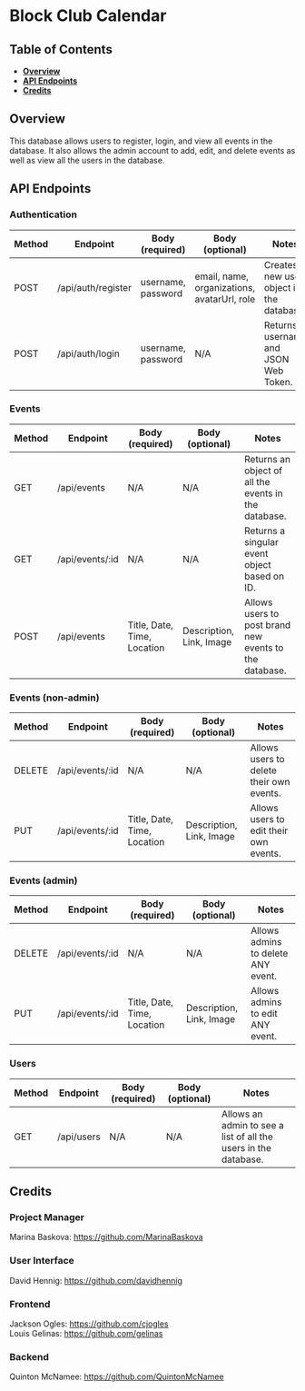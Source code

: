 # Block Club Calendar

## Table of Contents

- **[Overview](#overview)**<br>
- **[API Endpoints](#api-endpoints)**<br>
- **[Credits](#credits)**<br>

## <a name='overview'></a>Overview
This database allows users to register, login, and view all events in the database. It also allows the admin account to add, edit, and delete events as well as view all the users in the database.

## API Endpoints

### Authentication
Method | Endpoint | Body (required) | Body (optional) | Notes
| ----- | ----------------- | -------------------- | --------------------- | ------------------ |
POST | /api/auth/register | username, password | email, name, organizations, avatarUrl, role | Creates a new user object in the database. |
POST | /api/auth/login |  username, password | N/A | Returns username and JSON Web Token. |

### Events
Method | Endpoint | Body (required) | Body (optional) | Notes
| ----- | ----------------- | -------------------- | --------------------- | ------------------ |
GET | /api/events | N/A | N/A | Returns an object of all the events in the database. |
GET | /api/events/:id | N/A | N/A | Returns a singular event object based on ID. |
POST | /api/events | Title, Date, Time, Location | Description, Link, Image | Allows users to post brand new events to the database. |

### Events (non-admin)
Method | Endpoint | Body (required) | Body (optional) | Notes
| ----- | ----------------- | -------------------- | --------------------- | ------------------ |
DELETE | /api/events/:id | N/A | N/A | Allows users to delete their own events. |
PUT | /api/events/:id | Title, Date, Time, Location | Description, Link, Image | Allows users to edit their own events. |

### Events (admin)
Method | Endpoint | Body (required) | Body (optional) | Notes
| ----- | ----------------- | -------------------- | --------------------- | ------------------ |
DELETE | /api/events/:id | N/A | N/A | Allows admins to delete ANY event. |
PUT | /api/events/:id | Title, Date, Time, Location | Description, Link, Image | Allows admins to edit ANY event. |

### Users
Method | Endpoint | Body (required) | Body (optional) | Notes
| ----- | ----------------- | -------------------- | --------------------- | ------------------ |
GET | /api/users | N/A | N/A | Allows an admin to see a list of all the users in the database. |

## Credits
### Project Manager
Marina Baskova: https://github.com/MarinaBaskova

### User Interface
David Hennig: https://github.com/davidhennig

### Frontend
Jackson Ogles: https://github.com/cjogles <br>
Louis Gelinas: https://github.com/gelinas

### Backend
Quinton McNamee: https://github.com/QuintonMcNamee